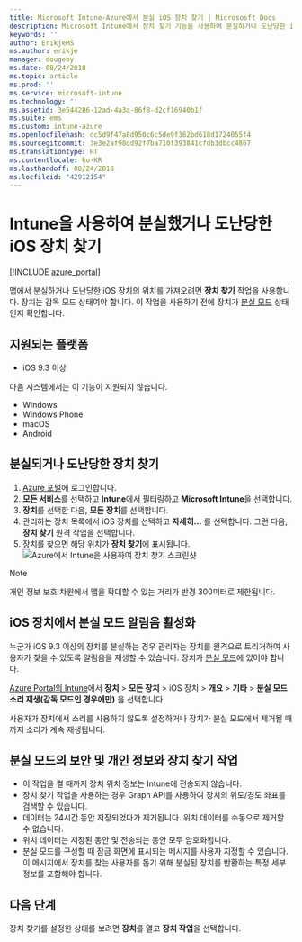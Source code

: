 ```yaml
---
title: Microsoft Intune-Azure에서 분실 iOS 장치 찾기 | Micrososft Docs
description: Microsoft Intune에서 장치 찾기 기능을 사용하여 분실하거나 도난당한 iOS 장치를 찾습니다. 장치 찾기 작업을 사용하는 경우 보안 및 개인 정보 취급 방침에 대한 세부 정보를 가져옵니다.
keywords: ''
author: ErikjeMS
ms.author: erikje
manager: dougeby
ms.date: 08/24/2018
ms.topic: article
ms.prod: ''
ms.service: microsoft-intune
ms.technology: ''
ms.assetid: 3e544286-12ad-4a3a-86f8-d2cf16940b1f
ms.suite: ems
ms.custom: intune-azure
ms.openlocfilehash: dc5d9f47a8d950c6c5de9f362bd618d1724055f4
ms.sourcegitcommit: 3e3e2af98dd92f7ba710f393841cfdb3dbcc4867
ms.translationtype: HT
ms.contentlocale: ko-KR
ms.lasthandoff: 08/24/2018
ms.locfileid: "42912154"
---
```

# <a name="locate-lost-or-stolen-ios-devices-with-intune"></a>Intune을 사용하여 분실했거나 도난당한 iOS 장치 찾기

[!INCLUDE [azure_portal](./includes/azure_portal.md)]

맵에서 분실하거나 도난당한 iOS 장치의 위치를 가져오려면 **장치 찾기** 작업을 사용합니다. 장치는 감독 모드 상태여야 합니다. 이 작업을 사용하기 전에 장치가 [분실 모드](device-lost-mode.md) 상태인지 확인합니다.

## <a name="supported-platforms"></a>지원되는 플랫폼

- iOS 9.3 이상

다음 시스템에서는 이 기능이 지원되지 않습니다. 
- Windows
- Windows Phone
- macOS
- Android

## <a name="locate-a-lost-or-stolen-device"></a>분실되거나 도난당한 장치 찾기

1. [Azure 포털](https://portal.azure.com)에 로그인합니다.
2. **모든 서비스**를 선택하고 **Intune**에서 필터링하고 **Microsoft Intune**을 선택합니다.
3. **장치**를 선택한 다음, **모든 장치**를 선택합니다.
4. 관리하는 장치 목록에서 iOS 장치를 선택하고 **자세히...** 를 선택합니다. 그런 다음, **장치 찾기** 원격 작업을 선택합니다.
5. 장치를 찾으면 해당 위치가 **장치 찾기**에 표시됩니다.
    ![Azure에서 Intune을 사용하여 장치 찾기 스크린샷](./media/locate-device.png)

>[!NOTE]
>개인 정보 보호 차원에서 맵을 확대할 수 있는 거리가 반경 300미터로 제한됩니다.

## <a name="activate-lost-mode-sound-alert-on-an-ios-device"></a>iOS 장치에서 분실 모드 알림음 활성화

누군가 iOS 9.3 이상의 장치를 분실하는 경우 관리자는 장치를 원격으로 트리거하여 사용자가 찾을 수 있도록 알림음을 재생할 수 있습니다. 장치가 [분실 모드](device-lost-mode.md)에 있어야 합니다.

[Azure Portal의 Intune](https://aka.ms/intuneportal)에서 **장치** > **모든 장치** > iOS 장치 > **개요** > **기타** > **분실 모드 소리 재생(감독 모드인 경우에만)** 을 선택합니다.

사용자가 장치에서 소리를 사용하지 않도록 설정하거나 장치가 분실 모드에서 제거될 때까지 소리가 계속 재생됩니다.


## <a name="security-and-privacy-information-for-lost-mode-and-locate-device-actions"></a>분실 모드의 보안 및 개인 정보와 장치 찾기 작업
- 이 작업을 켤 때까지 장치 위치 정보는 Intune에 전송되지 않습니다.
- 장치 찾기 작업을 사용하는 경우 Graph API를 사용하여 장치의 위도/경도 좌표를 검색할 수 있습니다.
- 데이터는 24시간 동안 저장되었다가 제거됩니다. 위치 데이터를 수동으로 제거할 수 없습니다.
- 위치 데이터는 저장된 동안 및 전송되는 동안 모두 암호화됩니다.
- 분실 모드를 구성할 때 잠금 화면에 표시되는 메시지를 사용자 지정할 수 있습니다. 이 메시지에서 장치를 찾는 사용자를 돕기 위해 분실된 장치를 반환하는 특정 세부 정보를 포함해야 합니다.

## <a name="next-steps"></a>다음 단계

장치 찾기를 설정한 상태를 보려면 **장치**를 열고 **장치 작업**을 선택합니다.
